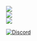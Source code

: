 ![](https://github-readme-stats.vercel.app/api?username=Nitjsefnie&theme=tokyonight&hide_border=false&include_all_commits=true&count_private=true)<br/>
![](https://github-readme-streak-stats.herokuapp.com/?user=Nitjsefnie&theme=tokyonight&hide_border=false)<br/>
![](https://github-readme-stats.vercel.app/api/top-langs/?username=Nitjsefnie&theme=tokyonight&hide_border=false&include_all_commits=true&count_private=true&layout=compact)<br/>

[![Discord](https://img.shields.io/badge/Discord-%237289DA.svg?logo=discord&logoColor=white)](https://discordapp.com/users/401293270681911296)

